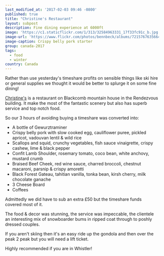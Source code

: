 ```yaml
---
last_modified_at: '2017-02-03 09:46 -0800'
published: true
title: "Christine's Restaurant"
layout: subpost
description: Fine dining experience at 6000ft
image: 'https://c1.staticflickr.com/1/313/32584963331_17f33fc91c_b.jpg'
image-url: 'https://www.flickr.com/photos/bennbeck/albums/72157676356640613'
image-caption: Crispy belly pork starter
group: canada-2017
tags:
  - food
  - winter
country: Canada
---
```


Rather than use yesterday's timeshare profits on sensible things like ski hire or general supplies we thought it would be better to splurge it on some fine dining!

[Christine's](https://www.whistlerblackcomb.com/the-village/dining/christines-restaurant) is a restaurant on Blackcomb mountain house in the Rendezvous building.
It make the most of the fantastic scenery but also has superb service and top notch food.

So our 3 hours of avoiding buying a timeshare was converted into:

- A bottle of Gewurztraminer
- Crispy belly pork with slow cooked egg, cauliflower puree, pickled apricot, vadouvan lentil & wild rice
- Scallops and squid, crunchy vegetables, fish sauce vinaigrette, crispy cashew, lime & black pepper
- Confit Lamb Shoulder, rosemary tomato, coco bean, white anchovy, mustard crumb
- Braised Beef Cheek, red wine sauce, charred broccoli, chestnut macaroni, parsnip & crispy amoretti
- Black Forest Gateau, tahitian vanilla, tonka bean, kirsh cherry, milk chocolate ganache
- 3 Cheese Board
- Coffees

Admittedly we did have to sub an extra &pound;50 but the timeshare funds covered most of it.

The food & decor was stunning, the service was impeccable, the clientele an interesting mix of snowboarder bums in ripped coat through to poshly dressed couples.

If you aren't skiing then it's an easy ride up the gondola and then over the peak 2 peak but you will need a lift ticket.

Highly recommended if you are in Whistler!

